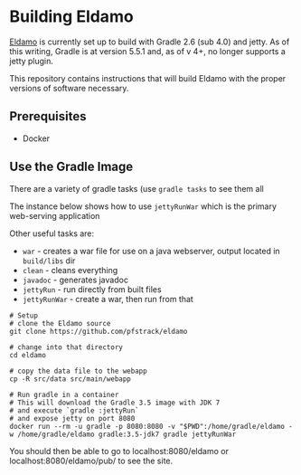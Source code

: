 # Building Eldamo

[Eldamo](https://github.com/pfstrack/eldamo) is currently set up to build with Gradle 2.6 (sub 4.0) and 
jetty. As of this writing, Gradle is at version 5.5.1 and, as of v 4+, no longer supports a jetty plugin.

This repository contains instructions that will build Eldamo with the proper versions of software necessary.

## Prerequisites

* Docker


## Use the Gradle Image

There are a variety of gradle tasks (use `gradle tasks` to see them all

The instance below shows how to use `jettyRunWar` which is the primary web-serving application

Other useful tasks are:

* `war` - creates a war file for use on a java webserver, output located in `build/libs` dir
* `clean` - cleans everything
* `javadoc` - generates javadoc
* `jettyRun` - run directly from built files
* `jettyRunWar` - create a war, then run from that

```
# Setup
# clone the Eldamo source
git clone https://github.com/pfstrack/eldamo

# change into that directory
cd eldamo

# copy the data file to the webapp
cp -R src/data src/main/webapp

# Run gradle in a container
# This will download the Gradle 3.5 image with JDK 7
# and execute `gradle :jettyRun`
# and expose jetty on port 8080
docker run --rm -u gradle -p 8080:8080 -v "$PWD":/home/gradle/eldamo -w /home/gradle/eldamo gradle:3.5-jdk7 gradle jettyRunWar

```

You should then be able to go to localhost:8080/eldamo or localhost:8080/eldamo/pub/ to see the site.


